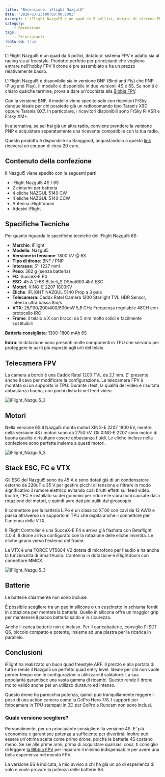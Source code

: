 ```yaml
---
title: "Recensione: iFlight Nazgul5"
date: "2020-03-23T00:00:00.000Z"
excerpt: L'iFlight Nazgul5 è un quad da 5 pollici, dotato di sistema FPV e adatto sia al racing sia al freestyle. Prodotto perfetto per principianti che vogliono entrare nell'hobby FPV Il drone è pre assemblato e ha un prezzo relativamente basso.
category:
    - Recensione
tags: 
    - Principianti
featured: true
---
```

L'iFlight Nazgul5 è un quad da 5 pollici, dotato di sistema FPV e adatto sia al racing sia al freestyle. Prodotto perfetto per principianti che vogliono entrare nell'hobby FPV Il drone è pre assemblato e ha un prezzo relativamente basso.

L'iFlight Nazgul5 è disponibile sia in versione BNF (Bind and Fly) che PNP (Plug and Play). Il modello è disponibile in due versioni: 4S e 6S. Se non ti è chiaro qualche termine, prova a dare un'occhiata alla [Bibbia FPV](https://lucafpv.com/bibbia-fpv).

Con la versione BNF, il modello viene spedito solo con ricevitori FrSky, dunque ideale per chi possiede già un radiocomando tipo Taranis X9D oppure Taranis QX7. In particolare, i ricevitori disponibili sono FrSky R-XSR e Frsky XM+.

In alternativa, se sei hai già un'altra radio, conviene prendere la versione PNP e acquistare separatamente una ricevente compatibile con la tua radio.

Questo prodotto è disponibile su Banggood, acquistandolo a questo <a href='https://www.banggood.com/?zf=3868709' target='_blank'>link</a> riceverai un coupon di circa 20 euro. 

<!-- Per quanto riguarda gli occhiali FPV, se non ne hai ancora un paio prova a leggere questo articolo: occhiali FPV perfetti per principianti. -->

## Contenuto della confezione
Il Nazgul5 viene spedito con le seguenti parti:

* iFlight Nazgul5 4S / 6S
* 2 cinturini per batteria
* 4 eliche NAZGUL 5140 CW
* 4 eliche NAZGUL 5140 CCW
* Antenna iFlightdoom
* Adesivi iFlight 

## Specifiche Tecniche

Per quanto riguarda le specifiche tecniche del iFlight Nazgul5 6S:

* **Marchio**: iFlight
* **Modello**: Nazgul5
* **Versione in tensione**: 1800 kV @ 6S
* **Tipo di drone**: BNF / PNP
* **Interasse**: 5'' (227 mm)
* **Peso**: 362 g (senza batteria)
* **FC**: SucceX-E F4
* **ESC**: 45 A 2-6S BLheli_S DShot600 4In1 ESC
* **Motori**: XING-E 2207 1800KV
* **Eliche**: IFLIGHT NAZGUL 5140 Prop a 3 pale
* **Telecamera**: Caddx Ratel Camera 1200 Starlight TVL HDR Sensor, latenza ultra bassa 8m/s
* **VTX**: 25/100/200/400/600mW 5,8 GHz Frequenza regolabile 48CH con protocollo IRC
* **Frame**: il telaio a X con bracci da 5 mm molto solidi e facilmente sostituibili

**Batteria consigliata**: 1300-1800 mAh 6S

**Extra**: In dotazione sono presenti molte componenti in TPU che servono per proteggere le parti più esposte agli urti del telaio.

## Telecamera FPV
La camera a bordo è una Caddx Ratel 1200 TVL da 2,1 mm. E' presente anche il cavo per modificare la configurazione. La telecamera FPV è montata su un supporto in TPU. Durante i test, la qualità del video è risultata abbastanza buona, con pochi disturbi nel feed video.

![iFlight_Nazgul5_3](images/iFlight_Nazgul5_3.jpg)

## Motori
Nella versione 6S il Nazgul5 monta motori XING-E 2207 1800 kV, mentre nella versione 4S i motori sono da 2750 kV.  Gli XING-E 2207 sono motori di buona qualità e risultano essere abbastanza fluidi. Le eliche incluse nella confezione sono perfette insieme a questi motori.

<!-- Se hai bisgono di eliche di ricambio: iFlight Nazgul5 5140 5140 eliche a 3 pale
In alternativa puoi prendere le HQ Prop 5x4.3x3 V1S  -->

![iFlight_Nazgul5_3](images/iFlight_Nazgul5_1.jpg)

## Stack ESC, FC e VTX
Gli ESC del Nazgul5 sono da 45 A e sono dotati già di un condensatore esterno da 220uF a 35 V per gestire picchi di tensione e filtrare in modo significativo il rumore elettrico evitando così brutti effetti sul feed video. Inoltre, l'FC è installato su dei gommini per ridurre le vibrazioni causate dalla rotazione dei motori, e quindi avre dati più puliti dal giroscopio.


Il connettore per la batteria LiPo è un classico XT60 con cavi da 12 AWG e passa attraverso un supporto in TPU che ospita anche il connettore per l'antenna della VTX.

Il Flight Controller è una SucceX-E F4 e arriva già flashata con Betaflight 4.0.4. <!-- Consiglio subito di aggiornarla seguendo questa guida. -->
Il drone arriva configurato con la rotazione delle eliche invertita. Le eliche girano verso l'esterno del frame. 

La VTX è una FORCE VT5804 V2 dotata di microfono per l'audio e ha anche la funzionalità di SmartAudio. <!-- Come configurare SmartAudio in Betaflight --> L'antenna in dotazione è iFlightdoom con connettore MMCX.

![iFlight_Nazgul5_3](images/iFlight_Nazgul5_2.jpg)

## Batterie

Le batterie chiarmente non sono incluse. <!-- Come scegliere le batterie per il drone -->

È possibile scegliere tra un pad in silicone o un cuscinetto in schiuma forniti in dotazione per montare la batteria. Quello in silicone offre un maggior grip per mantenere il pacco batteria saldo e in sicurezza.

Anche il carica batterie non è incluso. Per il caricabatterie, consiglio l' ISDT Q6, piccolo compatto e potente, insieme ad una piastra per la ricarica in parallelo.

## Conclusioni
iFlight ha realizzato un buon quad freestyle ARF. Il prezzo è alla portata di tutti e rende il Nazgul5 un perfetto quad entry level. Ideale per chi non vuole perder tempo con le configurazioni o utilizzare il saldatore. La sua popolarità garantisce una vasta gamma di ricambi. Questo rende il drone molto valido anche per un utilizzo duraturo ed intenso.

Questo drone ha parecchia potenza, quindi può tranquillamente reggere il peso di una action camera come la GoPro Hero 7/8. I supporti per fotocamera in TPU stampati in 3D per GoPro e Runcam non sono inclusi.

### Quale versione scegliere?

Personalmente, per un principiante consiglierei la versione 4S. E' più economica e garantisce potenza a sufficiente per divertirsi. Inoltre può essere un'ottima scelta come primo drone, poiché le batterie 4S costano meno. Se sei alle prime armi, prima di acquistare qualsiasi cosa, ti consiglio di leggere [la Bibbia FPV](https://lucafpv.com/bibbia-fpv) per imparare il minimo indispensabile per avere una bella esperienza nel mondo FPV. 

La versione 6S è indicata, a mio avviso a chi ha già un pò di esperienza di volo e vuole provare la potenza delle batterie 6S.